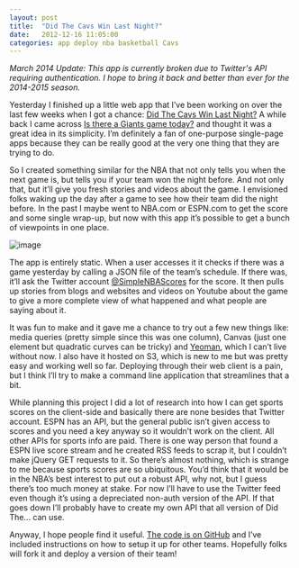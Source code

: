 ```yaml
---
layout: post
title:  "Did The Cavs Win Last Night?"
date:   2012-12-16 11:05:00
categories: app deploy nba basketball Cavs
---
```


*March 2014 Update: This app is currently broken due to Twitter's API requiring authentication. I hope to bring it back and better than ever for the 2014-2015 season.*

Yesterday I finished up a little web app that I’ve been working on
over the last few weeks when I got a chance: [Did The Cavs Win Last
Night?](http://www.didthecavswinlastnight.net) A while back I came
across [Is there a Giants game
today?](http://isthereagiantsgametoday.com/) and thought it was a great
idea in its simplicity. I’m definitely a fan of one-purpose single-page
apps because they can be really good at the very one thing that they are
trying to do.

So I created something similar for the NBA that not only tells you when
the next game is, but tells you if your team won the night before. And
not only that, but it’ll give you fresh stories and videos about the
game. I envisioned folks waking up the day after a game to see how their
team did the night before. In the past I maybe went to NBA.com or
ESPN.com to get the score and some single wrap-up, but now with this app
it’s possible to get a bunch of viewpoints in one place.

![image](http://www.didthecavswinlastnight.net/screenshot.png)

The app is entirely static. When a user accesses it it checks if there
was a game yesterday by calling a JSON file of the team’s schedule. If
there was, it’ll ask the Twitter account
[@SimpleNBAScores](http://www.twitter.com/SimpleNBAScores) for the
score. It then pulls up stories from blogs and websites and videos on
Youtube about the game to give a more complete view of what happened and
what people are saying about it.

It was fun to make and it gave me a chance to try out a few new things
like: media queries (pretty simple since this was one column), Canvas
(just one element but quadratic curves can be tricky) and
[Yeoman](http://www.yeoman.io), which I can’t live without now. I also
have it hosted on S3, which is new to me but was pretty easy and working
well so far. Deploying through their web client is a pain, but I think
I’ll try to make a command line application that streamlines that a bit.

While planning this project I did a lot of research into how I can get
sports scores on the client-side and basically there are none besides
that Twitter account. ESPN has an API, but the general public isn’t
given access to scores and you need a key anyway so it wouldn’t work on
the client. All other APIs for sports info are paid. There is one way
person that found a ESPN live score stream and he created RSS feeds to
scrap it, but I couldn’t make jQuery GET requests to it. So there’s
almost nothing, which is strange to me because sports scores are so
ubiquitous. You’d think that it would be in the NBA’s best interest to
put out a robust API, why not, but I guess there’s too much money at
stake. For now I’ll have to use the Twitter feed even though it’s using
a depreciated non-auth version of the API. If that goes down I’ll
probably have to create my own API that all version of Did The… can use.

Anyway, I hope people find it useful. [The code is on
GitHub](https://github.com/davewalk/did-the-nba-team-win-last-night) and
I’ve included instructions on how to setup it up for other teams.
Hopefully folks will fork it and deploy a version of their team!

